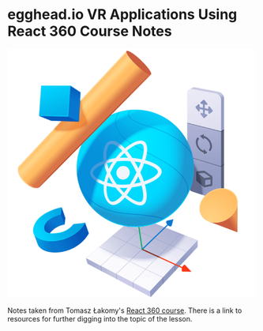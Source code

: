 # egghead.io VR Applications Using React 360 Course Notes

![](React360-final.png)


Notes taken from Tomasz Łakomy's [React 360 course](https://egghead.io/courses/vr-applications-using-react-360). There is a link to resources for further digging into the topic of the lesson.
